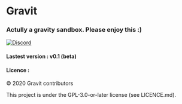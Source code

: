 # Gravit
### Actully a gravity sandbox. Please enjoy this :)

[![Discord](https://img.shields.io/discord/657510572119687169?color=green&label=Join%20our%20Discord%20server&logoColor=blue)](https://discord.gg/acXgbHf)

#### Lastest version : v0.1 (beta)


#### Licence :

© 2020 Gravit contributors 

This project is under the GPL-3.0-or-later license (see LICENCE.md).
